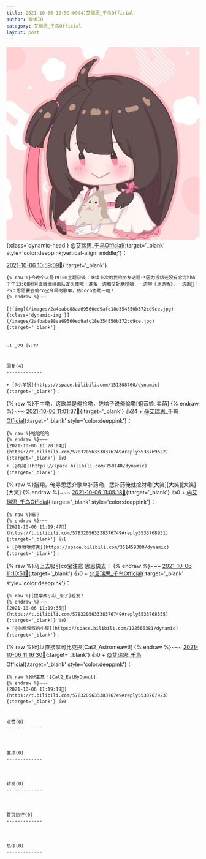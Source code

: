 ```yaml
---
title: 2021-10-06 10:59:09(4)艾瑞思_千鸟Official
author: 御坂IO
category: 艾瑞思_千鸟Official
layout: post
---
```


![img](/images/7e08840c56f251de28bdf766b647bd5fe9a5d50a.jpg){:class='dynamic-head'}
[@艾瑞思_千鸟Official](https://space.bilibili.com/1090010845/dynamic){:target='_blank' style='color:deeppink;vertical-align: middle;'}：

[2021-10-06 10:59:09🔗](https://t.bilibili.com/578320563338376749){:target='_blank'}

~~~
{% raw %}今晚个人号19:00主题杂谈：继续上次的我的朋友话题~*因为投稿还没有念完hhh
下午13:00团号直啵继续画队友头像哦！准备一边和艾妃糖唠嗑，一边学《迷迭香》，一边画🌹！
PS：思思要去偷co宝今早的歌单，热coco协助一哈！
{% endraw %}~~~

[![img](/images/2a4babe88aa69560ed9afc18e354550b372cd9ce.jpg){:class='dynamic-img'}](/images/2a4babe88aa69560ed9afc18e354550b372cd9ce.jpg){:target='_blank'}


↪️1 💬29 👍277


回复(4)
-------------

+ [@小羊锅](https://space.bilibili.com/151308700/dynamic){:target='_blank'}：
~~~
{% raw %}不中嘞，这歌单是俺捡嘞，凭啥子说俺偷嘞[蛆音娘_卖萌]
{% endraw %}~~~
[2021-10-06 11:01:37🔗](https://t.bilibili.com/578320563338376749#reply5533662548){:target='_blank'} 👍24
    + [@艾瑞思_千鸟Official](https://space.bilibili.com/1090010845/dynamic){:target='_blank' style='color:deeppink'}：
~~~
{% raw %}哈哈哈哈
{% endraw %}~~~
[2021-10-06 11:20:04🔗](https://t.bilibili.com/578320563338376749#reply5533769622){:target='_blank'} 👍0
+ [@亮猪](https://space.bilibili.com/758140/dynamic){:target='_blank'}：
~~~
{% raw %}捞翔，俺寻思恁介歌单补药嘞，恁补药俺就捡肘嘞[大笑][大笑][大笑][大笑]
{% endraw %}~~~
[2021-10-06 11:05:18🔗](https://t.bilibili.com/578320563338376749#reply5533686119){:target='_blank'} 👍0
    + [@艾瑞思_千鸟Official](https://space.bilibili.com/1090010845/dynamic){:target='_blank' style='color:deeppink'}：
~~~
{% raw %}嘛？
{% endraw %}~~~
[2021-10-06 11:19:47🔗](https://t.bilibili.com/578320563338376749#reply5533768951){:target='_blank'} 👍1
+ [@咻咻咻修秀](https://space.bilibili.com/351459380/dynamic){:target='_blank'}：
~~~
{% raw %}马上去吸引co宝注意 思思快去！
{% endraw %}~~~
[2021-10-06 11:10:51🔗](https://t.bilibili.com/578320563338376749#reply5533720721){:target='_blank'} 👍0
    + [@艾瑞思_千鸟Official](https://space.bilibili.com/1090010845/dynamic){:target='_blank' style='color:deeppink'}：
~~~
{% raw %}[提摩西小队_来了]粗发！
{% endraw %}~~~
[2021-10-06 11:19:35🔗](https://t.bilibili.com/578320563338376749#reply5533768555){:target='_blank'} 👍0
+ [@向晚叔叔的小屋](https://space.bilibili.com/122566381/dynamic){:target='_blank'}：
~~~
{% raw %}可以直接拿可比克换[Cat2_Astromeawt!]
{% endraw %}~~~
[2021-10-06 11:16:30🔗](https://t.bilibili.com/578320563338376749#reply5533756303){:target='_blank'} 👍0
    + [@艾瑞思_千鸟Official](https://space.bilibili.com/1090010845/dynamic){:target='_blank' style='color:deeppink'}：
~~~
{% raw %}好主意！[Cat2_EatByDonut]
{% endraw %}~~~
[2021-10-06 11:19:19🔗](https://t.bilibili.com/578320563338376749#reply5533767923){:target='_blank'} 👍0


点赞(0)
-------------



置顶(0)
-------------



转发(0)
-------------



首页热评(0)
-------------



热评(0)
-------------



